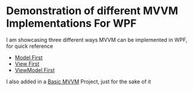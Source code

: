 #  Demonstration of different MVVM Implementations For WPF

I am showcasing three different ways MVVM can be implemented in WPF, for quick reference
- [Model First](https://github.com/sreee2001/MVVMForWPFDemonstration/tree/master/ModelFirstMVVM)
- [View First](https://github.com/sreee2001/MVVMForWPFDemonstration/tree/master/ViewFirstMVVM)
- [ViewModel First](https://github.com/sreee2001/MVVMForWPFDemonstration/tree/master/ViewModelFirstMVVM)

I also added in a [Basic MVVM](https://github.com/sreee2001/MVVMForWPFDemonstration/tree/master/BasicMVVM) Project, just for the sake of it

